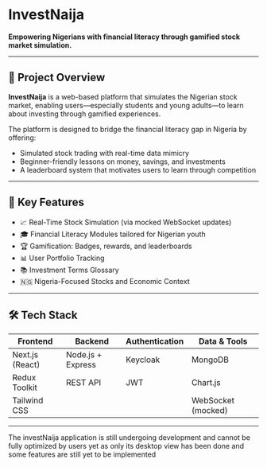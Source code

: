 # InvestNaija

**Empowering Nigerians with financial literacy through gamified stock market simulation.**

---

## 🚀 Project Overview

**InvestNaija** is a web-based platform that simulates the Nigerian stock market, enabling users—especially students and young adults—to learn about investing through gamified experiences.

The platform is designed to bridge the financial literacy gap in Nigeria by offering:

- Simulated stock trading with real-time data mimicry
- Beginner-friendly lessons on money, savings, and investments
- A leaderboard system that motivates users to learn through competition

---

## 🧠 Key Features

- 📈 Real-Time Stock Simulation (via mocked WebSocket updates)
- 🎓 Financial Literacy Modules tailored for Nigerian youth
- 🏆 Gamification: Badges, rewards, and leaderboards
- 📊 User Portfolio Tracking
- 📚 Investment Terms Glossary
- 🇳🇬 Nigeria-Focused Stocks and Economic Context

---

## 🛠️ Tech Stack

| Frontend        | Backend           | Authentication | Data & Tools       |
| --------------- | ----------------- | -------------- | ------------------ |
| Next.js (React) | Node.js + Express | Keycloak       | MongoDB            |
| Redux Toolkit   | REST API          | JWT            | Chart.js           |
| Tailwind CSS    |                   |                | WebSocket (mocked) |

---

The investNaija application is still undergoing development and cannot be fully optimized by users yet
as only its desktop view has been done and some features are still yet to be implemented
